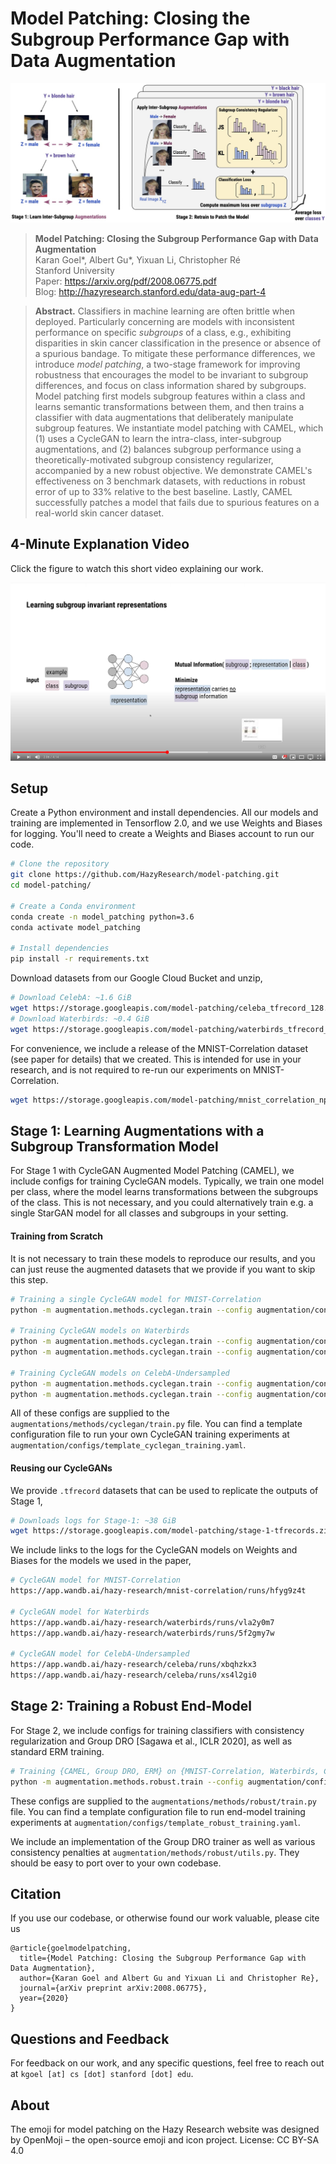 # Model Patching: Closing the Subgroup Performance Gap with Data Augmentation
![Model patching pipeline](assets/model_patching.jpg "Model patching pipeline")
> **Model Patching: Closing the Subgroup Performance Gap with Data Augmentation**\
> Karan Goel*, Albert Gu*, Yixuan Li, Christopher Ré\
> Stanford University\
> Paper: https://arxiv.org/pdf/2008.06775.pdf \
> Blog: http://hazyresearch.stanford.edu/data-aug-part-4



> **Abstract.** Classifiers in machine learning are often brittle when deployed. 
Particularly concerning are models with inconsistent performance on specific _subgroups_ of a class, 
e.g., exhibiting disparities in skin cancer classification in the presence or absence of a spurious bandage.
To mitigate these performance differences, 
we introduce _model patching_, 
a two-stage framework for improving robustness that encourages the model to be invariant to subgroup differences, and focus on class information shared by subgroups.
Model patching
first models subgroup features within a class and learns semantic transformations between them,
and then trains a classifier with data augmentations that deliberately manipulate subgroup features.
We instantiate model patching with CAMEL, which (1) uses a CycleGAN to learn the intra-class, inter-subgroup augmentations, and (2) balances subgroup performance using a theoretically-motivated subgroup consistency regularizer, accompanied by a new robust objective.
We demonstrate CAMEL's effectiveness on 3 benchmark datasets, with reductions in robust error of up to 33\% relative to the best baseline. Lastly, CAMEL successfully patches a model that fails due to spurious features on a real-world skin cancer dataset. 


## 4-Minute Explanation Video
Click the figure to watch this short video explaining our work.

[![IMAGE ALT TEXT HERE](assets/model_patching_youtube.png)](https://www.youtube.com/watch?v=IqRh-SVNl-c)

## Setup

Create a Python environment and install dependencies. All our models and training are implemented in Tensorflow 2.0, and we use Weights and Biases for logging. You'll need to create a Weights and Biases account to run our code.
```bash
# Clone the repository
git clone https://github.com/HazyResearch/model-patching.git
cd model-patching/

# Create a Conda environment
conda create -n model_patching python=3.6
conda activate model_patching

# Install dependencies
pip install -r requirements.txt
```


Download datasets from our Google Cloud Bucket and unzip,
```bash
# Download CelebA: ~1.6 GiB
wget https://storage.googleapis.com/model-patching/celeba_tfrecord_128.zip
# Download Waterbirds: ~0.4 GiB
wget https://storage.googleapis.com/model-patching/waterbirds_tfrecord_224.zip
```

For convenience, we include a release of the MNIST-Correlation dataset (see paper for details) that we created. This is intended for use in your research, and is not required to re-run our experiments on MNIST-Correlation.
```bash
wget https://storage.googleapis.com/model-patching/mnist_correlation_npy.zip
```


## Stage 1: Learning Augmentations with a Subgroup Transformation Model

For Stage 1 with CycleGAN Augmented Model Patching (CAMEL), we include configs for training CycleGAN models. Typically, we train one model per class, where the model learns transformations between the subgroups of the class. This is not necessary, and you could alternatively train e.g. a single StarGAN model for all classes and subgroups in your setting.  

#### Training from Scratch
It is not necessary to train these models to reproduce our results, and you can just reuse the augmented datasets that we provide if you want to skip this step.
```bash
# Training a single CycleGAN model for MNIST-Correlation
python -m augmentation.methods.cyclegan.train --config augmentation/configs/stage-1/mnist-correlation/config.yaml

# Training CycleGAN models on Waterbirds
python -m augmentation.methods.cyclegan.train --config augmentation/configs/stage-1/waterbirds/config-1.yaml
python -m augmentation.methods.cyclegan.train --config augmentation/configs/stage-1/waterbirds/config-2.yaml

# Training CycleGAN models on CelebA-Undersampled
python -m augmentation.methods.cyclegan.train --config augmentation/configs/stage-1/celeba/config-1.yaml
python -m augmentation.methods.cyclegan.train --config augmentation/configs/stage-1/celeba/config-2.yaml
```

All of these configs are supplied to the `augmentations/methods/cyclegan/train.py` file. You can find a template configuration file to run your own CycleGAN training experiments at `augmentation/configs/template_cyclegan_training.yaml`.

#### Reusing our CycleGANs
We provide `.tfrecord` datasets that can be used to replicate the outputs of Stage 1,
```bash
# Downloads logs for Stage-1: ~38 GiB
wget https://storage.googleapis.com/model-patching/stage-1-tfrecords.zip
```

We include links to the logs for the CycleGAN models on Weights and Biases for the models we used in the paper,
```bash
# CycleGAN model for MNIST-Correlation
https://app.wandb.ai/hazy-research/mnist-correlation/runs/hfyg9z4t

# CycleGAN model for Waterbirds
https://app.wandb.ai/hazy-research/waterbirds/runs/vla2y0m7
https://app.wandb.ai/hazy-research/waterbirds/runs/5f2gmy7w

# CycleGAN model for CelebA-Undersampled
https://app.wandb.ai/hazy-research/celeba/runs/xbqhzkx3
https://app.wandb.ai/hazy-research/celeba/runs/xs4l2gi0
```


## Stage 2: Training a Robust End-Model

For Stage 2, we include configs for training classifiers with consistency regularization and Group DRO [Sagawa et al., ICLR 2020], as well as standard ERM training. 

```bash
# Training {CAMEL, Group DRO, ERM} on {MNIST-Correlation, Waterbirds, CelebA-Undersampled}
python -m augmentation.methods.robust.train --config augmentation/configs/stage-2/{mnist-correlation,waterbirds,celeba}/{camel,gdro,erm}/config.yaml
```

These configs are supplied to the `augmentations/methods/robust/train.py` file. You can find a template configuration file to run end-model training experiments at `augmentation/configs/template_robust_training.yaml`.

We include an implementation of the Group DRO trainer as well as various consistency penalties at `augmentation/methods/robust/utils.py`. They should be easy to port over to your own codebase.

## Citation
If you use our codebase, or otherwise found our work valuable, please cite us
```
@article{goelmodelpatching,
  title={Model Patching: Closing the Subgroup Performance Gap with Data Augmentation},
  author={Karan Goel and Albert Gu and Yixuan Li and Christopher Re},
  journal={arXiv preprint arXiv:2008.06775},
  year={2020}
}
```

## Questions and Feedback
For feedback on our work, and any specific questions, feel free to reach out at `kgoel [at] cs [dot] stanford [dot] edu`.


## About
The emoji for model patching on the Hazy Research website was designed by OpenMoji – the open-source emoji and icon project. License: CC BY-SA 4.0
